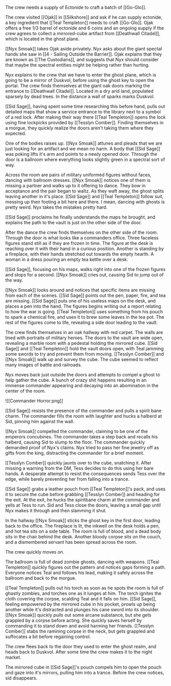 The crew needs a supply of Ectonide to craft a batch of [[Go-Glo]].

The crew visited [[Ojak]] in [[Silkshore]] and ask if he can supply ectonide, a key ingredient that [[Teal Templeton]] needs to craft [[Go-Glo]]. Ojak offers a free 1/3 barrel of ectonide and 6 coins and an ongoing supply if the crew agrees to collect a mirrored-cube artifact from [[Deathwall Citadel]], which is located in the ghost plane.

[[Nyx Smoak]] takes Ojak aside privately. Nyx asks about the giant spectal hands she saw in [[4 - Sailing Outside the Barrier]]. Ojak explains that they are known as [[The Custodians]], and suggests that Nyx should consider that maybe the spectral entities might be helping rather than hurting.

Nyx explains to the crew that we have to enter the ghost plane, which is going to be a mirror of Duskvol, before using the ghost key to open the portal. The crew finds themselves at the giant oak doors marking the entrance to [[Deathwall Citadel]]. Located in a dry arid land, populated sparsely by dead trees. In the distance a wall of sparks marks Duskvol.

[[Sid Sage]], having spent some time researching this before hand, pulls out detailed maps that show a service entrance to the library next to a symbol of a red lock. After making their way there [[Teal Templeton]] opens the lock using fine lockpicks provided by [[Tesslyn Comber]]. Finding themselves in a morgue, they quickly realize the doors aren't taking them where they expected.

One of the bodies raises up. [[Nyx Smoak]] attunes and pleads that we are just looking for an artifact and we mean no harm. A body that [[Sid Sage]] was poking lifts it's arm and points to a newly opened door. Through the door is a ballroom where everything looks slightly green in a spectral sort of way. 

Across the room are pairs of military uniformed figures without faces, dancing with ballroom dresses. [[Nyx Smoak]] notices one of them is missing a partner and walks up to it offering to dance. They bow in acceptance and the pair began to waltz. As they waft away, the ghost splits leaving another in it's place. [[Sid Sage]] and [[Teal Templeton]] follow suit, messing up their footing a bit here and there. I mean, dancing with ghosts is pretty weird. Nyx takes the mistakes pretty hard.

[[Sid Sage]] proclaims he finally understands the maps he brought, and explains the path to the vault is just on the other side of the door.

After the dance the crew finds themselves on the other side of the room. Through the door is what looks like a commanders office. Three faceless figures stand still as if they are frozen in time. The figure at the desk is reaching over it with their hand in a curious position. Another is standing by a fireplace, with their hands stretched out towards the empty hearth. A woman in a dress pouring an empty tea kettle over a desk.

[[Sid Sage]], focusing on his maps, walks right into one of the frozen figures and stops for a second. [[Nyx Smoak]] cries out, causing Sid to jump out of the way.

[[Nyx Smoak]] looks around and notices that specific items are missing from each of the scenes. [[Sid Sage]] points out the pen, paper, fire, and tea are missing. [[Sid Sage]] puts one of his useless maps on the desk, and places a pen into the hand. The figures begins writing out a report relating to how the war is going. [[Teal Templeton]] uses something from his pouch to spark a chemical fire, and uses it to brew some leaves in the tea pot. The rest of the figures come to life, revealing a side door leading to the vault.

The crew finds themselves in an oak hallway with red carpet. The walls are lined with portraits of military heroes. The doors to the vault are wide open, revealing a marble room with a pedestal holding the mirrored cube. [[Sid Sage]] and [[Teal Templeton]] hold the vault doors open, with Teal jamming some swords to try and prevent them from moving. [[Tesslyn Comber]] and [[Nyx Smoak]] walk up and survey the cube. The cube seemed to reflect many images of battle and railroads.

Nyx moves back just outside the doors and attempts to compel a ghost to help gather the cube. A bunch of crazy shit happens resulting in an immense commander appearing and decaying into an abomination in the center of the room.

![[Commander Horror.png]]

[[Sid Sage]] resists the presence of the commander and pulls a spirit bane charm. The commander fills the room with laughter and hucks a halberd at Sid, pinning him against the wall.

[[Nyx Smoak]] compelled the commander, claiming to be one of the emperors concubines. The commander takes a step back and recalls his halberd, causing Sid to slump to the floor. The commander quickly demanded proof of Nyx's claims. Nyx tried to pass her fine jewelry off as gifts from the king, distracting the commander for a brief moment.

[[Tesslyn Comber]] quickly jaunts over to the cube, snatching it. After missing a warning from the DM, Tess decides to do this using her bare hands. A desperate attempt to resist the consequences sends Tess over the edge, while barely preventing her from falling into a trance.

[[Sid Sage]] grabs a leather pouch from [[Teal Templeton]]'s pack, and uses it to secure the cube before grabbing [[Tesslyn Comber]] and heading for the exit. At the exit, he hucks the spiritbane charm at the commander and yells at Tess to run. Sid and Tess close the doors, leaving a small gap until Nyx makes it through and then slamming it shut.

In the hallway [[Nyx Smoak]] sticks the ghost key in the first door, leading back to the office. The fireplace is lit, the inkwell on the desk holds a pen, and hot tea sits on a side table. The room is full of blood, and a dead body sits in the chair behind the desk. Another bloody corpse sits on the couch, and a dismembered servant has been spread across the room.

The crew quickly moves on.

The ballroom is full of dead zombie ghosts, dancing with weapons. [[Teal Templeton]] quickly figures out the pattern and notices gaps forming a path. Everyone notices Teal and follows his lead, making it safely across the ballroom and back to the morgue.

[[Teal Templeton]] pulls out his torch as soon as he spots the room is full of ghastly zombies, and torches one as it lunges at him. The torch ignites the cloth covering the corpse, scalding Teal and it falls on him. [[Sid Sage]], feeling empowered by the mirrored cube in his pocket, prowls up being another while it's distracted and plunges his cane sword into its shoulder. [[Nyx Smoak]] quickly pulls out some arcane substance, but she gets grappled by a corpse before acting. She quickly saves herself by commanding it to stand down and avoid harming her friends. [[Tesslyn Comber]] stabs the ramining corpse in the neck, but gets grappled and suffocates a bit before regaining control.

The crew flees back to the door they used to enter the ghost realm, and heads back to Duskvol. After some time the crew makes it to the night market.

The mirrored cube in [[Sid Sage]]'s pouch compels him to open the pouch and gaze into it's mirrors, pulling him into a trance. Before the crew notices, sid disappears.
